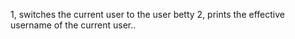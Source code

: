 1, switches the current user to the user betty
2,  prints the effective username of the current user..
